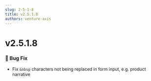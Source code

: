 ```yaml
---
slug: 2-5-1-8
title: v2.5.1.8
authors: venture-axis
---
```


# v2.5.1.8

### 🐛 Bug Fix
- Fix ```&nbsp``` characters not being replaced in form input, e.g. product narrative
